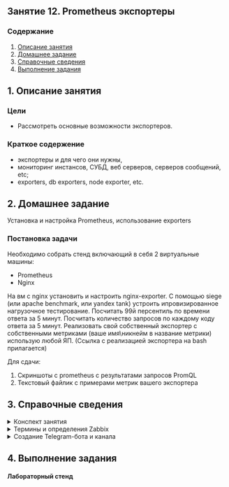 ## Занятие 12. Prometheus экспортеры
### Содержание
1. [Описание занятия](#description)  
2. [Домашнее задание](#homework)  
3. [Справочные сведения](#info)  
4. [Выполнение задания](#exec)  

## 1. Описание занятия <a name="description"></a>
### Цели
- Рассмотреть основные возможности экспортеров.

### Краткое содержение
- экспортеры и для чего они нужны,  
- мониторинг инстансов, СУБД, веб серверов, серверов сообщений, etc;  
- exporters, db exporters, node exporter, etc.  


## 2. Домашнее задание  <a name="homework"></a>
Установка и настройка Prometheus, использование exporters

### Постановка задачи
Необходимо собрать стенд включающий в себя 2 виртуальные машины:
- Prometheus  
- Nginx  

На вм с nginx установить и настроить nginx-exporter.
С помощью siege (или apache benchmark, или yandex tank) устроить ипровизированное нагрузочное тестирование.
Посчитать 99й персентиль по времени ответа за 5 минут.
Посчитать количество запросов по каждому коду ответа за 5 минут.
Реализовать свой собственный экспортер с собственными метриками (ваше имя\никнейм в название метрики) использую любой ЯП. (Ссылка с реализацией экспортера на bash прилагается)

Для сдачи:

1. Скриншоты с prometheus с результатами запросов PromQL
2. Текстовый файлик с примерами метрик вашего экспортера



## 3. Справочные сведения<a name="info"></a>
<details>
   <summary>Конспект занятия</summary>

#### Подходы к отправке уведомлений
- Необходимо выбрать те параметры, по которым должны будут приходить уведомления.  
- Выбирать ВСЕ параметры -- плохая практика.   
- Выбор параметров в основном зависит от сервиса и требований бизнеса.  

#### Порог срабатывания
- Определять порог срабатывания после наблюдения за метрикой.  
- Учитывать пиковые значения метрики и  продолжительность этих значений.  
- Часто требуется более одного порога срабатывания.  
- Можно настроить несколько уровней уведомлений для одной и той же метрики.  

#### Включать или не включать?  
- Количество уведомлений необходимо сокращать.  
- Если на уведомление не было никакой реакции --  его лучше отключить, чтобы избежать флуда в дальнейшем.  
- Если есть сомнения в каких-то параметрах, то  уведомления по ним лучше включить, по крайней мере на первое время.  

#### Эскалация проблемы  
Эскалация — это процедура привлечения внимания к отдельной порблеме, когда ход работы над ней чем-то не устраивает.   
Четкая формулировка проблемы и причины эскалации.  
- Причина изменения приоритета проблемы.  
- Необходимость заранее планировать уровни эскалации типовых проблем.  
- Настройка процессов эскалации в зависимости от уровня проблемы.  



</details>

<details>
   <summary>Термины и определения Zabbix</summary>

</details>

<details>
   <summary>Создание Telegram-бота и канала</summary>



</details>


## 4. Выполнение задания <a name="exec"></a>  
#### Лабораторный стенд
